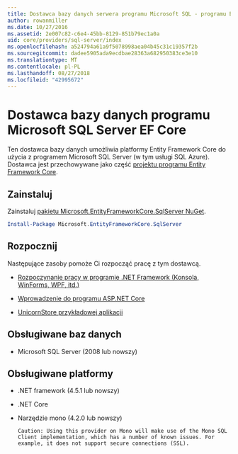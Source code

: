 ```yaml
---
title: Dostawca bazy danych serwera programu Microsoft SQL - programu EF Core
author: rowanmiller
ms.date: 10/27/2016
ms.assetid: 2e007c82-c6e4-45bb-8129-851b79ec1a0a
uid: core/providers/sql-server/index
ms.openlocfilehash: a524794a61a9f5078998aea04b45c31c19357f2b
ms.sourcegitcommit: dadee5905ada9ecdbae28363a682950383ce3e10
ms.translationtype: MT
ms.contentlocale: pl-PL
ms.lasthandoff: 08/27/2018
ms.locfileid: "42995672"
---
```

# <a name="microsoft-sql-server-ef-core-database-provider"></a>Dostawca bazy danych programu Microsoft SQL Server EF Core

Ten dostawca bazy danych umożliwia platformy Entity Framework Core do użycia z programem Microsoft SQL Server (w tym usługi SQL Azure). Dostawca jest przechowywane jako część [projektu programu Entity Framework Core](https://github.com/aspnet/EntityFrameworkCore).

## <a name="install"></a>Zainstaluj

Zainstaluj [pakietu Microsoft.EntityFrameworkCore.SqlServer NuGet](https://www.nuget.org/packages/Microsoft.EntityFrameworkCore.SqlServer/).

``` powershell
Install-Package Microsoft.EntityFrameworkCore.SqlServer
```

## <a name="get-started"></a>Rozpocznij

Następujące zasoby pomoże Ci rozpocząć pracę z tym dostawcą.
* [Rozpoczynanie pracy w programie .NET Framework (Konsola, WinForms, WPF, itd.)](../../get-started/full-dotnet/index.md)

* [Wprowadzenie do programu ASP.NET Core](../../get-started/aspnetcore/index.md)

* [UnicornStore przykładowej aplikacji](https://github.com/rowanmiller/UnicornStore/tree/master/UnicornStore)

## <a name="supported-database-engines"></a>Obsługiwane baz danych

* Microsoft SQL Server (2008 lub nowszy)

## <a name="supported-platforms"></a>Obsługiwane platformy

* .NET framework (4.5.1 lub nowszy)

* .NET Core

* Narzędzie mono (4.2.0 lub nowszy)

      Caution: Using this provider on Mono will make use of the Mono SQL Client implementation, which has a number of known issues. For example, it does not support secure connections (SSL).
